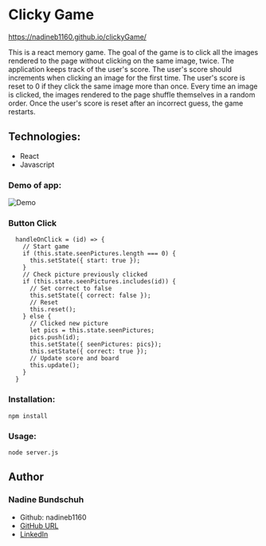 # Clicky Game
https://nadineb1160.github.io/clickyGame/

This is a react memory game. The goal of the game is to click all the images rendered to the page without clicking on the same image, twice. The application keeps track of the user's score. The user's score should increments when clicking an image for the first time. The user's score is reset to 0 if they click the same image more than once. Every time an image is clicked, the images rendered to the page shuffle themselves in a random order. Once the user's score is reset after an incorrect guess, the game restarts.

## Technologies:

- React
- Javascript


### Demo of app:

![Demo](./public/images/ClickyGame.gif)

### Button Click
```
  handleOnClick = (id) => {
    // Start game 
    if (this.state.seenPictures.length === 0) {
      this.setState({ start: true });
    }
    // Check picture previously clicked
    if (this.state.seenPictures.includes(id)) {
      // Set correct to false
      this.setState({ correct: false });
      // Reset
      this.reset();
    } else {
      // Clicked new picture
      let pics = this.state.seenPictures;
      pics.push(id);
      this.setState({ seenPictures: pics});
      this.setState({ correct: true });
      // Update score and board
      this.update();
    }
  }
```
### Installation:

```
npm install
```

### Usage:

```
node server.js
```

## Author

### Nadine Bundschuh

- Github: nadineb1160
- [GitHub URL](https://github.com/nadineb1160)
- [LinkedIn](https://www.linkedin.com/in/nadine-bundschuh-731233b9)
